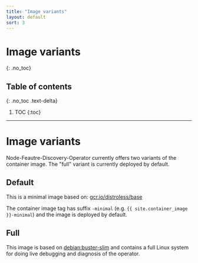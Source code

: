 ```yaml
---
title: "Image variants"
layout: default
sort: 3
---
```


# Image variants

{: .no_toc}

## Table of contents

{: .no_toc .text-delta}

1. TOC
{:toc}

---

# Image variants

Node-Feautre-Discovery-Operator currently offers two variants
of the container image. The "full" variant is currently
deployed by default.

## Default

This is a minimal image based on:
[gcr.io/distroless/base](https://github.com/GoogleContainerTools/distroless/blob/master/base/README.md)

The container image tag has suffix `-minimal`
(e.g. `{{ site.container_image }}-minimal`)
and the image is deployed by default.

## Full

This image is based on
[debian:buster-slim](https://hub.docker.com/_/debian) and contains a full Linux
system for doing live debugging and diagnosis of the operator.
